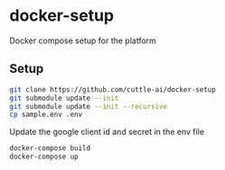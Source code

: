 # docker-setup
Docker compose setup for the platform

## Setup 
```bash
git clone https://github.com/cuttle-ai/docker-setup
git submodule update --init
git submodule update --init --recursive
cp sample.env .env
```
Update the google client id and secret in the env file
```bash
docker-compose build
docker-compose up
```
